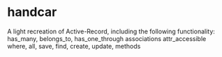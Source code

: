 handcar
=======

A light recreation of Active-Record, including the following functionality: 
has_many, belongs_to, has_one_through associations
attr_accessible
where, all, save, find, create, update, methods
